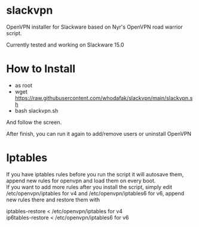 # slackvpn
OpenVPN installer for Slackware based on Nyr's OpenVPN road warrior script.

Currently tested and working on Slackware 15.0

# How to Install
  - as root 
  - wget https://raw.githubusercontent.com/whodafak/slackvpn/main/slackvpn.sh
  - bash slackvpn.sh
   
   And follow the screen.
   
   After finish, you can run it again to add/remove users or uninstall OpenVPN

# Iptables

If you have iptables rules before you run the script it will autosave them, append new rules for openvpn and load them on every boot.                               
If you want to add more rules after you install the script, simply edit /etc/openvpn/iptables for v4 and /etc/openvpn/iptables6 for v6, append new rules there and restore them with 

iptables-restore < /etc/openvpn/iptables for v4                                                                                                             
ip6tables-restore < /etc/openvpn/iptables6 for v6
